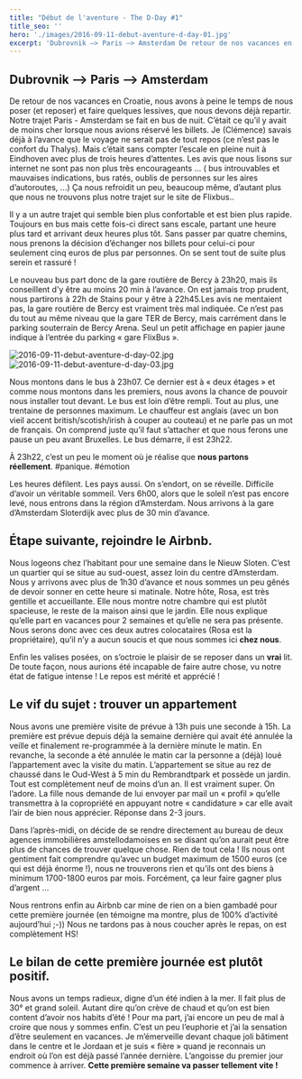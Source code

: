 ```yaml
---
title: "Début de l'aventure - The D-Day #1"
title_seo: ''
hero: './images/2016-09-11-debut-aventure-d-day-01.jpg'
excerpt: 'Dubrovnik —> Paris —> Amsterdam De retour de nos vacances en Croatie, nous avons à peine le temps de nous poser (et reposer) et faire quelques lessives, que nous devons déjà repartir. Notre trajet Paris - Amsterdam se fait en bus de nuit. C’était ce qu’il y avait de moins cher lorsque nous avions réservé'
---
```


## Dubrovnik —> Paris —> Amsterdam

De retour de nos vacances en Croatie, nous avons à peine le temps de nous poser (et reposer) et faire quelques lessives, que nous devons déjà repartir. Notre trajet Paris - Amsterdam se fait en bus de nuit. C’était ce qu’il y avait de moins cher lorsque nous avions réservé les billets. Je (Clémence) savais déjà à l’avance que le voyage ne serait pas de tout repos (ce n’est pas le confort du Thalys). Mais c’était sans compter l’escale en pleine nuit à Eindhoven avec plus de trois heures d’attentes. Les avis que nous lisons sur internet ne sont pas non plus très encourageants ... ( bus introuvables et mauvaises indications, bus ratés, oublis de personnes sur les aires d’autoroutes, ...) Ça nous refroidit un peu, beaucoup même, d’autant plus que nous ne trouvons plus notre trajet sur le site de Flixbus..

Il y a un autre trajet qui semble bien plus confortable et est bien plus rapide. Toujours en bus mais cette fois-ci direct sans escale, partant une heure plus tard et arrivant deux heures plus tôt. Sans passer par quatre chemins, nous prenons la décision d’échanger nos billets pour celui-ci pour seulement cinq euros de plus par personnes. On se sent tout de suite plus serein et rassuré !

Le nouveau bus part donc de la gare routière de Bercy à 23h20, mais ils conseillent d’y être au moins 20 min à l’avance. On est jamais trop prudent, nous partirons à 22h de Stains pour y être à 22h45.Les avis ne mentaient pas, la gare routière de Bercy est vraiment très mal indiquée. Ce n’est pas du tout au même niveau que la gare TER de Bercy, mais carrément dans le parking souterrain de Bercy Arena. Seul un petit affichage en papier jaune indique à l’entrée du parking « gare FlixBus ».

<img alt="2016-09-11-debut-aventure-d-day-02.jpg" src="./images/2016-09-11-debut-aventure-d-day-02.jpg" title="Coucou les 5 valises !" />
<img alt="2016-09-11-debut-aventure-d-day-03.jpg" src="./images/2016-09-11-debut-aventure-d-day-03.jpg" title="Merci Jean-Pierre !!" />

Nous montons dans le bus à 23h07. Ce dernier est à « deux étages » et comme nous montons dans les premiers, nous avons la chance de pouvoir nous installer tout devant. Le bus est loin d’être rempli. Tout au plus, une trentaine de personnes maximum. Le chauffeur est anglais (avec un bon vieil accent british/scotish/irish à couper au couteau) et ne parle pas un mot de français. On comprend juste qu’il faut s’attacher et que nous ferons une pause un peu avant Bruxelles. Le bus démarre, il est 23h22.

À 23h22, c’est un peu le moment où je réalise que **nous partons réellement**. #panique. #émotion

Les heures défilent. Les pays aussi. On s’endort, on se réveille. Difficile d’avoir un véritable sommeil. Vers 6h00, alors que le soleil n’est pas encore levé, nous entrons dans la région d’Amsterdam. Nous arrivons à la gare d’Amsterdam Sloterdijk avec plus de 30 min d’avance.

## Étape suivante, rejoindre le Airbnb.

Nous logeons chez l’habitant pour une semaine dans le Nieuw Sloten. C’est un quartier qui se situe au sud-ouest, assez loin du centre d’Amsterdam. Nous y arrivons avec plus de 1h30 d’avance et nous sommes un peu gênés de devoir sonner en cette heure si matinale. Notre hôte, Rosa, est très gentille et accueillante. Elle nous montre notre chambre qui est plutôt spacieuse, le reste de la maison ainsi que le jardin. Elle nous explique qu’elle part en vacances pour 2 semaines et qu’elle ne sera pas présente. Nous serons donc avec ces deux autres colocataires (Rosa est la propriétaire), qu’il n’y a aucun soucis et que nous sommes ici **chez nous**.

Enfin les valises posées, on s’octroie le plaisir de se reposer dans un **vrai** lit. De toute façon, nous aurions été incapable de faire autre chose, vu notre état de fatigue intense ! Le repos est mérité et apprécié !

## Le vif du sujet : trouver un appartement

Nous avons une première visite de prévue à 13h puis une seconde à 15h. La première est prévue depuis déjà la semaine dernière qui avait été annulée la veille et finalement re-programmée à la dernière minute le matin. En revanche, la seconde a été annulée le matin car la personne a (déjà) loué l’appartement avec la visite du matin. L’appartement se situe au rez de chaussé dans le Oud-West à 5 min du Rembrandtpark et possède un jardin. Tout est complètement neuf de moins d’un an. Il est vraiment super. On l’adore. La fille nous demande de lui envoyer par mail un « profil » qu’elle transmettra à la copropriété en appuyant notre « candidature » car elle avait l’air de bien nous apprécier. Réponse dans 2-3 jours.

Dans l’après-midi, on décide de se rendre directement au bureau de deux agences immobilières amstellodamoises en se disant qu’on aurait peut être plus de chances de trouver quelque chose. Rien de tout cela ! Ils nous ont gentiment fait comprendre qu’avec un budget maximum de 1500 euros (ce qui est déjà énorme !), nous ne trouverons rien et qu’ils ont des biens à minimum 1700-1800 euros par mois. Forcément, ça leur faire gagner plus d’argent ...

Nous rentrons enfin au Airbnb car mine de rien on a bien gambadé pour cette première journée (en témoigne ma montre, plus de 100% d’activité aujourd’hui ;-)) Nous ne tardons pas à nous coucher après le repas, on est complètement HS!

## Le bilan de cette première journée est plutôt positif.

Nous avons un temps radieux, digne d’un été indien à la mer. Il fait plus de 30° et grand soleil. Autant dire qu’on crève de chaud et qu’on est bien content d’avoir nos habits d’été ! Pour ma part, j’ai encore un peu de mal à croire que nous y sommes enfin. C’est un peu l’euphorie et j’ai la sensation d’être seulement en vacances. Je m’émerveille devant chaque joli bâtiment dans le centre et le Jordaan et je suis « fière » quand je reconnais un endroit où l’on est déjà passé l’année dernière. L’angoisse du premier jour commence à arriver. **Cette première semaine va passer tellement vite !**
